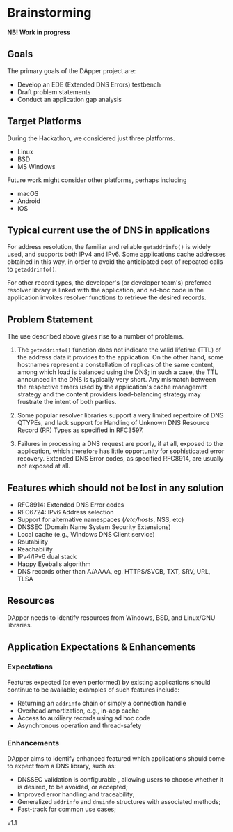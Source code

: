 # Brainstorming

**NB! Work in progress**

## Goals

The primary goals of the DApper project are:

- Develop an EDE (Extended DNS Errors) testbench
- Draft problem statements
- Conduct an application gap analysis

## Target Platforms

During the Hackathon, we considered just three platforms.

- Linux
- BSD
- MS Windows

Future work might consider other platforms, perhaps including

- macOS
- Android
- IOS

## Typical current use the of DNS in applications

For address resolution, the familiar and reliable `getaddrinfo()` is
widely used, and supports both IPv4 and IPv6.  Some applications cache
addresses obtained in this way, in order to avoid the anticipated cost
of repeated calls to `getaddrinfo()`.

For other record types, the developer's (or developer team's)
preferred resolver library is linked with the application, and ad-hoc
code in the application invokes resolver functions to retrieve the
desired records.

## Problem Statement

The use described above gives rise to a number of problems.

1.  The `getaddrinfo()` function does not indicate the valid lifetime
    (TTL) of the address data it provides to the application. On the other
    hand, some hostnames represent a constellation of replicas of the same
    content, among which load is balanced using the DNS; in such a case,
    the TTL announced in the DNS is typically very short. Any mismatch
    between the respective timers used by the application's cache managemnt
    strategy and the content providers load-balancing strategy may
    frustrate the intent of both parties.

2.  Some popular resolver libraries support a very limited repertoire
    of DNS QTYPEs, and lack support for Handling of Unknown DNS Resource
    Record (RR) Types as specified in RFC3597.

3.  Failures in processing a DNS request are poorly, if at all, exposed
    to the application, which therefore has little opportunity for
    sophisticated error recovery.  Extended DNS Error codes, as specified
    RFC8914, are usually not exposed at all.

## Features which should not be lost in any solution

- RFC8914: Extended DNS Error codes
- RFC6724: IPv6 Address selection
- Support for alternative namespaces (*/etc/hosts*, NSS, etc)
- DNSSEC (Domain Name System Security Extensions)
- Local cache (e.g., Windows DNS Client service)
- Routability
- Reachability
- IPv4/IPv6 dual stack
- Happy Eyeballs algorithm
- DNS records other than A/AAAA, eg. HTTPS/SVCB, TXT, SRV, URL, TLSA

## Resources

DApper needs to identify resources from Windows, BSD, and Linux/GNU libraries.

## Application Expectations & Enhancements

### Expectations

Features expected (or even performed) by existing applications should continue
to be available; examples of such features include:

- Returning an `addrinfo` chain or simply a connection handle
- Overhead amortization, e.g., in-app cache
- Access to auxiliary records using ad hoc code
- Asynchronous operation and thread-safety

### Enhancements

DApper aims to identify enhanced featured which applications should
come to expect from a DNS library, such as:

- DNSSEC validation is configurable , allowing users to choose
  whether it is desired, to be avoided, or accepted;
- Improved error handling and traceability;
- Generalized `addrinfo` and `dnsinfo` structures with associated methods;
- Fast-track for common use cases;

v1.1
